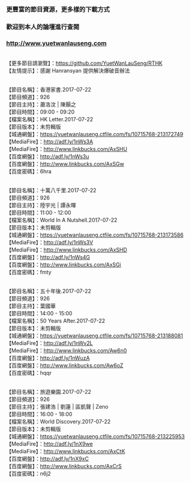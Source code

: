 ### 更豐富的節目資源，更多樣的下載方式
### 歡迎到本人的論壇進行查閱
### http://www.yuetwanlauseng.com

<br>【更多節目請瀏覽】：https://github.com/YuetWanLauSeng/RTHK
<br>【友情提示】：感謝 Hanransyan 提供解決爆破音辦法

<br>【節目名稱】：香港家書.2017-07-22
<br>【節目頻道】：926
<br>【節目主持】：蕭洛汶 | 陳顥之
<br>【節目時間】：09:00 - 09:20
<br>【檔案名稱】：HK Letter.2017-07-22
<br>【節目版本】：未剪輯版
<br>【城通網盤】：https://yuetwanlauseng.ctfile.com/fs/10715768-213172749
<br>【MediaFire】：http://adf.ly/1nWs3A
<br>【MediaFire】：http://www.linkbucks.com/AxSHU
<br>【百度網盤】：http://adf.ly/1nWs3u
<br>【百度網盤】：http://www.linkbucks.com/AxSGw
<br>【百度密碼】：6hra

<br>【節目名稱】：十萬八千里.2017-07-22
<br>【節目頻道】：926
<br>【節目主持】：陸宇光 | 譚永暉
<br>【節目時間】：11:00 - 12:00
<br>【檔案名稱】：World In A Nutshell.2017-07-22
<br>【節目版本】：未剪輯版
<br>【城通網盤】：https://yuetwanlauseng.ctfile.com/fs/10715768-213173586
<br>【MediaFire】：http://adf.ly/1nWs3V
<br>【MediaFire】：http://www.linkbucks.com/AxSHD
<br>【百度網盤】：http://adf.ly/1nWs4G
<br>【百度網盤】：http://www.linkbucks.com/AxSGi
<br>【百度密碼】：fmty

<br>【節目名稱】：五十年後.2017-07-22
<br>【節目頻道】：926
<br>【節目主持】：葉國華
<br>【節目時間】：14:00 - 15:00
<br>【檔案名稱】：50 Years After.2017-07-22
<br>【節目版本】：未剪輯版
<br>【城通網盤】：https://yuetwanlauseng.ctfile.com/fs/10715768-213188081
<br>【MediaFire】：http://adf.ly/1nWv2L
<br>【MediaFire】：http://www.linkbucks.com/Aw6n0
<br>【百度網盤】：http://adf.ly/1nWuzA
<br>【百度網盤】：http://www.linkbucks.com/Aw6oZ
<br>【百度密碼】：hqqr
        
<br>【節目名稱】：旅遊樂園.2017-07-22
<br>【節目頻道】：926
<br>【節目主持】：張建浩 | 劉蓮 | 區凱聲 | Zeno
<br>【節目時間】：16:00 - 18:00
<br>【檔案名稱】：World Discovery.2017-07-22
<br>【節目版本】：未剪輯版
<br>【城通網盤】：https://yuetwanlauseng.ctfile.com/fs/10715768-213225953
<br>【MediaFire】：http://adf.ly/1nX9we
<br>【MediaFire】：http://www.linkbucks.com/AxCtK
<br>【百度網盤】：http://adf.ly/1nX9xC
<br>【百度網盤】：http://www.linkbucks.com/AxCrS
<br>【百度密碼】：n6j2
